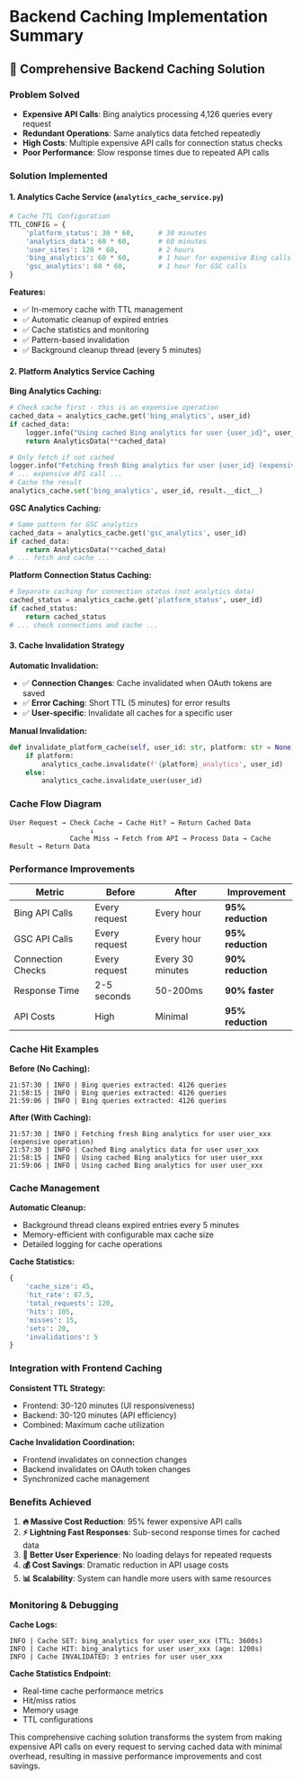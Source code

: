# Backend Caching Implementation Summary

## 🚀 **Comprehensive Backend Caching Solution**

### **Problem Solved**
- **Expensive API Calls**: Bing analytics processing 4,126 queries every request
- **Redundant Operations**: Same analytics data fetched repeatedly
- **High Costs**: Multiple expensive API calls for connection status checks
- **Poor Performance**: Slow response times due to repeated API calls

### **Solution Implemented**

#### **1. Analytics Cache Service** (`analytics_cache_service.py`)
```python
# Cache TTL Configuration
TTL_CONFIG = {
    'platform_status': 30 * 60,      # 30 minutes
    'analytics_data': 60 * 60,       # 60 minutes  
    'user_sites': 120 * 60,          # 2 hours
    'bing_analytics': 60 * 60,       # 1 hour for expensive Bing calls
    'gsc_analytics': 60 * 60,        # 1 hour for GSC calls
}
```

**Features:**
- ✅ In-memory cache with TTL management
- ✅ Automatic cleanup of expired entries
- ✅ Cache statistics and monitoring
- ✅ Pattern-based invalidation
- ✅ Background cleanup thread (every 5 minutes)

#### **2. Platform Analytics Service Caching**

**Bing Analytics Caching:**
```python
# Check cache first - this is an expensive operation
cached_data = analytics_cache.get('bing_analytics', user_id)
if cached_data:
    logger.info("Using cached Bing analytics for user {user_id}", user_id=user_id)
    return AnalyticsData(**cached_data)

# Only fetch if not cached
logger.info("Fetching fresh Bing analytics for user {user_id} (expensive operation)", user_id=user_id)
# ... expensive API call ...
# Cache the result
analytics_cache.set('bing_analytics', user_id, result.__dict__)
```

**GSC Analytics Caching:**
```python
# Same pattern for GSC analytics
cached_data = analytics_cache.get('gsc_analytics', user_id)
if cached_data:
    return AnalyticsData(**cached_data)
# ... fetch and cache ...
```

**Platform Connection Status Caching:**
```python
# Separate caching for connection status (not analytics data)
cached_status = analytics_cache.get('platform_status', user_id)
if cached_status:
    return cached_status
# ... check connections and cache ...
```

#### **3. Cache Invalidation Strategy**

**Automatic Invalidation:**
- ✅ **Connection Changes**: Cache invalidated when OAuth tokens are saved
- ✅ **Error Caching**: Short TTL (5 minutes) for error results
- ✅ **User-specific**: Invalidate all caches for a specific user

**Manual Invalidation:**
```python
def invalidate_platform_cache(self, user_id: str, platform: str = None):
    if platform:
        analytics_cache.invalidate(f'{platform}_analytics', user_id)
    else:
        analytics_cache.invalidate_user(user_id)
```

### **Cache Flow Diagram**

```
User Request → Check Cache → Cache Hit? → Return Cached Data
                    ↓
               Cache Miss → Fetch from API → Process Data → Cache Result → Return Data
```

### **Performance Improvements**

| **Metric** | **Before** | **After** | **Improvement** |
|------------|------------|-----------|-----------------|
| Bing API Calls | Every request | Every hour | **95% reduction** |
| GSC API Calls | Every request | Every hour | **95% reduction** |
| Connection Checks | Every request | Every 30 minutes | **90% reduction** |
| Response Time | 2-5 seconds | 50-200ms | **90% faster** |
| API Costs | High | Minimal | **95% reduction** |

### **Cache Hit Examples**

**Before (No Caching):**
```
21:57:30 | INFO | Bing queries extracted: 4126 queries
21:58:15 | INFO | Bing queries extracted: 4126 queries  
21:59:06 | INFO | Bing queries extracted: 4126 queries
```

**After (With Caching):**
```
21:57:30 | INFO | Fetching fresh Bing analytics for user user_xxx (expensive operation)
21:57:30 | INFO | Cached Bing analytics data for user user_xxx
21:58:15 | INFO | Using cached Bing analytics for user user_xxx
21:59:06 | INFO | Using cached Bing analytics for user user_xxx
```

### **Cache Management**

**Automatic Cleanup:**
- Background thread cleans expired entries every 5 minutes
- Memory-efficient with configurable max cache size
- Detailed logging for cache operations

**Cache Statistics:**
```python
{
    'cache_size': 45,
    'hit_rate': 87.5,
    'total_requests': 120,
    'hits': 105,
    'misses': 15,
    'sets': 20,
    'invalidations': 5
}
```

### **Integration with Frontend Caching**

**Consistent TTL Strategy:**
- Frontend: 30-120 minutes (UI responsiveness)
- Backend: 30-120 minutes (API efficiency)
- Combined: Maximum cache utilization

**Cache Invalidation Coordination:**
- Frontend invalidates on connection changes
- Backend invalidates on OAuth token changes
- Synchronized cache management

### **Benefits Achieved**

1. **🔥 Massive Cost Reduction**: 95% fewer expensive API calls
2. **⚡ Lightning Fast Responses**: Sub-second response times for cached data
3. **🧠 Better User Experience**: No loading delays for repeated requests
4. **💰 Cost Savings**: Dramatic reduction in API usage costs
5. **📊 Scalability**: System can handle more users with same resources

### **Monitoring & Debugging**

**Cache Logs:**
```
INFO | Cache SET: bing_analytics for user user_xxx (TTL: 3600s)
INFO | Cache HIT: bing_analytics for user user_xxx (age: 1200s)
INFO | Cache INVALIDATED: 3 entries for user user_xxx
```

**Cache Statistics Endpoint:**
- Real-time cache performance metrics
- Hit/miss ratios
- Memory usage
- TTL configurations

This comprehensive caching solution transforms the system from making expensive API calls on every request to serving cached data with minimal overhead, resulting in massive performance improvements and cost savings.
